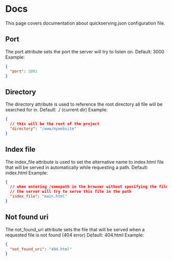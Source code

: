 # Docs
This page covers documentation about quickserving.json configuration file.

## Port
The port attribute sets the port the server will try to listen on.
Default: 3000
Example:
```json
{
  "port": 5001
}
```
## Directory
The directory attribute is used to reference the root directory all file will be searched for in.
Default: ./ (current dir)
Example:
```json
{
  // this will be the root of the project
  "directory": "/www/mywebsite"
}
```

## Index file
The index_file attribute is used to set the alternative name to index.html file
that will be served in automatically while requesting a path.
Default: index.html
Example:
```json
{
  // when entering /somepath in the browser without specifying the file name
  // the server will try to serve this file in the path
  "index_file": "main.html"
}
```

## Not found uri
The not_found_uri attribute sets the file that will be served when a requested file is not found (404 error)
Default: 404.html
Example:
```json
{
  "not_found_uri": "404.html"
}
```
